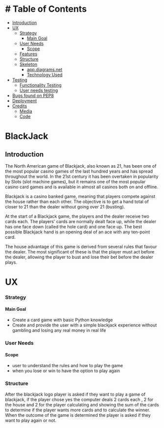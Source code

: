 # # Table of Contents

  - [Introduction](#Introduction)
  - [UX](#ux)
    - [Strategy](#strategy)
      - [Main Goal](#main-goal)
    - [User Needs](#user-needs)
      - [Scope](#scope)
    - [Features](#features)
    - [Structure](#structure)
    - [Skeleton](#skeleton)
      - [app.diagrams.net](#diagrams)
      - [Technology Used](#technology-used)
  - [Testing](#testing)
    - [Functionality Testing](#functionality-testing)
    - [User needs testing](#testing-user-needs)
  - [Bugs found on PEP8](#bugs-found-on-PEP8)
  - [Deployment](#deployment)
  - [Credits](#credits)
      - [Media](#media)
      - [Code](#code)
  # BlackJack

## Introduction
The North American game of Blackjack, also known as 21, has been one of the most popular casino games of the last hundred years and has spread throughout the world. In the 21st century it has been overtaken in popularity by Slots (slot machine games), but it remains one of the most popular casino card games and is available in almost all casinos both on and offline.

Blackjack is a casino banked game, meaning that players compete against the house rather than each other. The objective is to get a hand total of closer to 21 than the dealer without going over 21 (busting).

At the start of a Blackjack game, the players and the dealer receive two cards each. The players' cards are normally dealt face up, while the dealer has one face down (called the hole card) and one face up. The best possible Blackjack hand is an opening deal of an ace with any ten-point card.

The house advantage of this game is derived from several rules that favour the dealer. The most significant of these is that the player must act before the dealer, allowing the player to bust and lose their bet before the dealer plays.
# UX

  ### Strategy

#### Main Goal
- Create a card game with basic Python knowledge
- Create and provide the user with a simple blackjack experience without gambling and losing any real money in real life 

### User Needs
  #### Scope
  - user to understand the rules and how to play the game
  - when you lose or win  to have the option to play again

 ### Structure 
   After the blackjack logo player is asked if they want to play a game of blackjack, if the player chose yes the computer deals 2 cards each , 2 for the house and 2 for the player calculating and showing the sum of the cards to determine if the player wants more cards and to calculate the winner. When the outcome of the game is determined the player is asked if they want to play again or not.